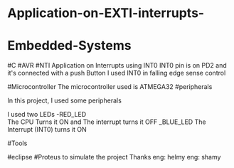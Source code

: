 # Application-on-EXTI-interrupts-
# Embedded-Systems
#C
#AVR
#NTI
Application on Interrupts using INT0
INT0 pin is on PD2 and it's connected with a push Button 
I used INT0 in falling edge sense control 

#Microcontroller
The microcontroller used is ATMEGA32 
#peripherals

In this project, I used some peripherals 

I used two LEDs
 -RED_LED      
  The CPU  Turns it ON  and The interrupt turns it OFF 
 _BLUE_LED 
  The Interrupt (INT0) turns it ON
 
 #Tools 

 #eclipse 
 #Proteus to simulate the project 
Thanks 
eng: helmy
eng: shamy
 

